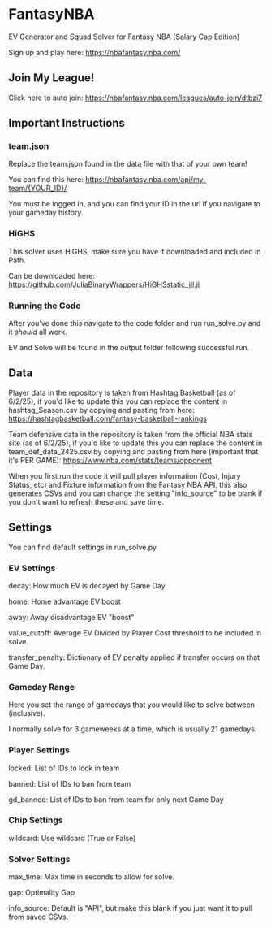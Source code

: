 # FantasyNBA
EV Generator and Squad Solver for Fantasy NBA (Salary Cap Edition)

Sign up and play here: https://nbafantasy.nba.com/

## Join My League!
Click here to auto join: https://nbafantasy.nba.com/leagues/auto-join/dtbzi7

## Important Instructions
### team.json
Replace the team.json found in the data file with that of your own team!

You can find this here: https://nbafantasy.nba.com/api/my-team/{YOUR_ID}/

You must be logged in, and you can find your ID in the url if you navigate to your gameday history.

### HiGHS
This solver uses HiGHS, make sure you have it downloaded and included in Path.

Can be downloaded here: https://github.com/JuliaBinaryWrappers/HiGHSstatic_jll.jl

### Running the Code

After you've done this navigate to the code folder and run run_solve.py and it *should* all work.

EV and Solve will be found in the output folder following successful run.

## Data
Player data in the repository is taken from Hashtag Basketball (as of 6/2/25), if you'd like to update this you can replace the content in hashtag_Season.csv by copying and pasting from here: https://hashtagbasketball.com/fantasy-basketball-rankings

Team defensive data in the repository is taken from the official NBA stats site (as of 6/2/25), if you'd like to update this you can replace the content in team_def_data_2425.csv by copying and pasting from here (important that it's PER GAME): https://www.nba.com/stats/teams/opponent

When you first run the code it will pull player information (Cost, Injury Status, etc) and Fixture information from the Fantasy NBA API, this also generates CSVs and you can change the setting "info_source" to be blank if you don't want to refresh these and save time.

## Settings
You can find default settings in run_solve.py
### EV Settings
decay: How much EV is decayed by Game Day

home: Home advantage EV boost

away: Away disadvantage EV "boost"

value_cutoff: Average EV Divided by Player Cost threshold to be included in solve.

transfer_penalty: Dictionary of EV penalty applied if transfer occurs on that Game Day.

### Gameday Range
Here you set the range of gamedays that you would like to solve between (inclusive).

I normally solve for 3 gameweeks at a time, which is usually 21 gamedays.

### Player Settings
locked: List of IDs to lock in team

banned: List of IDs to ban from team

gd_banned: List of IDs to ban from team for only next Game Day

### Chip Settings
wildcard: Use wildcard (True or False)

### Solver Settings
max_time: Max time in seconds to allow for solve.

gap: Optimality Gap

info_source: Default is "API", but make this blank if you just want it to pull from saved CSVs.
